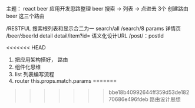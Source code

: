 主题： react beer 应用开发思路整理
beer  搜索  -> 列表  ->  点进去
 3个 创建路由  beer 这三个路由

 /RESTFUL
 搜索根列表和显示合二为一
 search/all  /search/8   params
 详情页  /beer/:beerId   detail  detail/item?id=
 语义化设计URL  /post/：postId

<<<<<<< HEAD
 1. 把应用架构搭好， 路由
 2. 组件化思维
 3. list 列表编写流程
 4. router  this.props.match.params
=======
 
>>>>>>> bbe18b40992644ff359d53de18270686e496fdeb
路由设计思想
